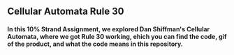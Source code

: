 ## Cellular Automata Rule 30
#### In this 10% Strand Assignment, we explored Dan Shiffman's Cellular Automata, where we got Rule 30 working, ehich you can find the code, gif of the product, and what the code means in this repository.

